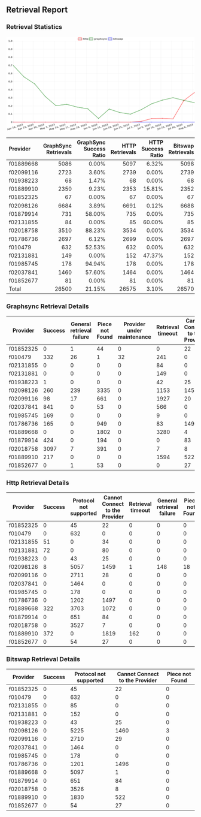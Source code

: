## Retrieval Report
### Retrieval Statistics
<img src="https://raw.githubusercontent.com/data-preservation-programs/filplus-checker-assets/main/filecoin-project/filecoin-plus-large-datasets/issues/923/1691373839300.png"/>

| Provider  | GraphSync Retrievals | GraphSync Success Ratio | HTTP Retrievals | HTTP Success Ratio | Bitswap Retrievals | Bitswap Success Ratio |
| :-------- | -------------------: | ----------------------: | --------------: | -----------------: | -----------------: | --------------------: |
| f01889668 |                 5086 |                   0.00% |            5097 |              6.32% |               5098 |                 0.00% |
| f02099116 |                 2723 |                   3.60% |            2739 |              0.00% |               2739 |                 0.00% |
| f01938223 |                   68 |                   1.47% |              68 |              0.00% |                 68 |                 0.00% |
| f01889910 |                 2350 |                   9.23% |            2353 |             15.81% |               2352 |                 0.00% |
| f01852325 |                   67 |                   0.00% |              67 |              0.00% |                 67 |                 0.00% |
| f02098126 |                 6684 |                   3.89% |            6691 |              0.12% |               6688 |                 0.00% |
| f01879914 |                  731 |                  58.00% |             735 |              0.00% |                735 |                 0.00% |
| f02131855 |                   84 |                   0.00% |              85 |             60.00% |                 85 |                 0.00% |
| f02018758 |                 3510 |                  88.23% |            3534 |              0.00% |               3534 |                 0.00% |
| f01786736 |                 2697 |                   6.12% |            2699 |              0.00% |               2697 |                 0.00% |
| f010479   |                  632 |                  52.53% |             632 |              0.00% |                632 |                 0.00% |
| f02131881 |                  149 |                   0.00% |             152 |             47.37% |                152 |                 0.00% |
| f01985745 |                  178 |                  94.94% |             178 |              0.00% |                178 |                 0.00% |
| f02037841 |                 1460 |                  57.60% |            1464 |              0.00% |               1464 |                 0.00% |
| f01852677 |                   81 |                   0.00% |              81 |              0.00% |                 81 |                 0.00% |
| Total     |                26500 |                  21.15% |           26575 |              3.10% |              26570 |                 0.00% |

### Graphsync Retrieval Details
| Provider  | Success | General retrieval failure | Piece not Found | Provider under maintenance | Retrieval timeout | Cannot Connect to the Provider | Unconfirmed block transfer | Retrieval rejected |
| --------- | ------- | ------------------------- | --------------- | -------------------------- | ----------------- | ------------------------------ | -------------------------- | ------------------ |
| f01852325 | 0       | 1                         | 44              | 0                          | 0                 | 22                             | 0                          | 0                  |
| f010479   | 332     | 26                        | 1               | 32                         | 241               | 0                              | 0                          | 0                  |
| f02131855 | 0       | 0                         | 0               | 0                          | 84                | 0                              | 0                          | 0                  |
| f02131881 | 0       | 0                         | 0               | 0                          | 149               | 0                              | 0                          | 0                  |
| f01938223 | 1       | 0                         | 0               | 0                          | 42                | 25                             | 0                          | 0                  |
| f02098126 | 260     | 239                       | 3335            | 0                          | 1153              | 1455                           | 242                        | 0                  |
| f02099116 | 98      | 17                        | 661             | 0                          | 1927              | 20                             | 0                          | 0                  |
| f02037841 | 841     | 0                         | 53              | 0                          | 566               | 0                              | 0                          | 0                  |
| f01985745 | 169     | 0                         | 0               | 0                          | 9                 | 0                              | 0                          | 0                  |
| f01786736 | 165     | 0                         | 949             | 0                          | 83                | 1499                           | 1                          | 0                  |
| f01889668 | 0       | 0                         | 1802            | 0                          | 3280              | 4                              | 0                          | 0                  |
| f01879914 | 424     | 0                         | 194             | 0                          | 0                 | 83                             | 0                          | 30                 |
| f02018758 | 3097    | 7                         | 391             | 0                          | 7                 | 8                              | 0                          | 0                  |
| f01889910 | 217     | 0                         | 0               | 0                          | 1594              | 522                            | 0                          | 17                 |
| f01852677 | 0       | 1                         | 53              | 0                          | 0                 | 27                             | 0                          | 0                  |

### Http Retrieval Details
| Provider  | Success | Protocol not supported | Cannot Connect to the Provider | Retrieval timeout | General retrieval failure | Piece not Found |
| --------- | ------- | ---------------------- | ------------------------------ | ----------------- | ------------------------- | --------------- |
| f01852325 | 0       | 45                     | 22                             | 0                 | 0                         | 0               |
| f010479   | 0       | 632                    | 0                              | 0                 | 0                         | 0               |
| f02131855 | 51      | 0                      | 34                             | 0                 | 0                         | 0               |
| f02131881 | 72      | 0                      | 80                             | 0                 | 0                         | 0               |
| f01938223 | 0       | 43                     | 25                             | 0                 | 0                         | 0               |
| f02098126 | 8       | 5057                   | 1459                           | 1                 | 148                       | 18              |
| f02099116 | 0       | 2711                   | 28                             | 0                 | 0                         | 0               |
| f02037841 | 0       | 1464                   | 0                              | 0                 | 0                         | 0               |
| f01985745 | 0       | 178                    | 0                              | 0                 | 0                         | 0               |
| f01786736 | 0       | 1202                   | 1497                           | 0                 | 0                         | 0               |
| f01889668 | 322     | 3703                   | 1072                           | 0                 | 0                         | 0               |
| f01879914 | 0       | 651                    | 84                             | 0                 | 0                         | 0               |
| f02018758 | 0       | 3527                   | 7                              | 0                 | 0                         | 0               |
| f01889910 | 372     | 0                      | 1819                           | 162               | 0                         | 0               |
| f01852677 | 0       | 54                     | 27                             | 0                 | 0                         | 0               |

### Bitswap Retrieval Details
| Provider  | Success | Protocol not supported | Cannot Connect to the Provider | Piece not Found |
| --------- | ------- | ---------------------- | ------------------------------ | --------------- |
| f01852325 | 0       | 45                     | 22                             | 0               |
| f010479   | 0       | 632                    | 0                              | 0               |
| f02131855 | 0       | 85                     | 0                              | 0               |
| f02131881 | 0       | 152                    | 0                              | 0               |
| f01938223 | 0       | 43                     | 25                             | 0               |
| f02098126 | 0       | 5225                   | 1460                           | 3               |
| f02099116 | 0       | 2710                   | 29                             | 0               |
| f02037841 | 0       | 1464                   | 0                              | 0               |
| f01985745 | 0       | 178                    | 0                              | 0               |
| f01786736 | 0       | 1201                   | 1496                           | 0               |
| f01889668 | 0       | 5097                   | 1                              | 0               |
| f01879914 | 0       | 651                    | 84                             | 0               |
| f02018758 | 0       | 3526                   | 8                              | 0               |
| f01889910 | 0       | 1830                   | 522                            | 0               |
| f01852677 | 0       | 54                     | 27                             | 0               |
